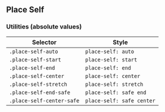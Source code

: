 ## Place Self

### Utilities (absolute values)

| Selector                  | Style                     |
| ------------------------- | ------------------------- |
| `.place-self-auto`        | `place-self: auto`        |
| `.place-self-start`       | `place-self: start`       |
| `.place-self-end`         | `place-self: end`         |
| `.place-self-center`      | `place-self: center`      |
| `.place-self-stretch`     | `place-self: stretch`     |
| `.place-self-end-safe`    | `place-self: safe end`    |
| `.place-self-center-safe` | `place-self: safe center` |
